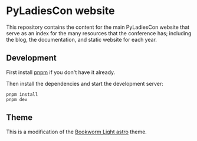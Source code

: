 # PyLadiesCon website

This repository contains the content for the main PyLadiesCon website
that serve as an index for the many resources that the conference has;
including the blog, the documentation, and static website for each year.

## Development

First install [pnpm](https://pnpm.io/installation) if you don't have it already.

Then install the dependencies and start the development server:
```
pnpm install
pnpm dev
```

## Theme

This is a modification of the [Bookworm Light
astro](https://github.com/themefisher/bookworm-light-astro) theme.
